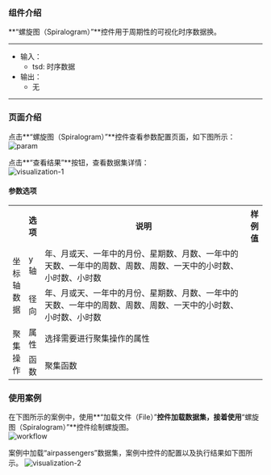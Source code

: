 ### 组件介绍
**“螺旋图（Spiralogram）”**控件用于周期性的可视化时序数据换。
<hr/>

- 输入：
  - tsd: 时序数据
- 输出：
  - 无

<hr/>


### 页面介绍
点击**“螺旋图（Spiralogram）”**控件查看参数配置页面，如下图所示：  
![param](/img/aistudio/model/spiralogram/param.png)

点击**“查看结果”**按钮，查看数据集详情：  
![visualization-1](/img/aistudio/model/spiralogram/visualization-1.png)

#### 参数选项
<table>
  <tr>
    <th></th>
    <th>选项</th>
    <th width="650">说明</th>
    <th>样例值</th>
  </tr>
  <tr>
      <td rowspan="2">坐标轴数据</td> 
      <td>y轴</td> 
      <td>
      年、月或天、一年中的月份、星期数、月数、一年中的天数、一年中的周数、周数、周数、一天中的小时数、小时数、小时数
      </td> 
      <td></td>
  </tr>
  <tr>
      <td>径向</td> 
      <td>
      年、月或天、一年中的月份、星期数、月数、一年中的天数、一年中的周数、周数、周数、一天中的小时数、小时数、小时数
      </td> 
      <td></td>
  </tr>
  <tr>
      <td rowspan="2">聚集操作</td> 
      <td>属性</td> 
      <td>
      选择需要进行聚集操作的属性
      </td> 
      <td></td>
  </tr>
  <tr>
      <td>函数</td> 
      <td>
      聚集函数
      </td> 
      <td></td>
  </tr>
</table>

### 使用案例
在下图所示的案例中，使用**“加载文件（File）”**控件加载数据集，接着使用**“螺旋图（Spiralogram）”**控件绘制螺旋图。  
![workflow](/img/aistudio/model/spiralogram/workflow.png)

案例中加载“airpassengers”数据集，案例中控件的配置以及执行结果如下图所示。
![visualization-2](/img/aistudio/model/spiralogram/visualization-2.png)